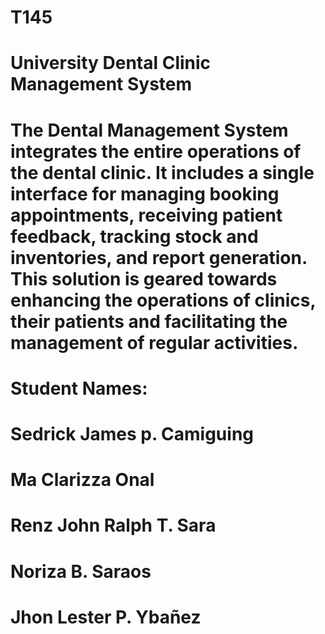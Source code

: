 # T145
# University Dental Clinic Management System


# The Dental Management System integrates the entire operations of the dental clinic. It includes a single interface for managing booking appointments, receiving patient feedback, tracking stock and inventories, and report generation. This solution is geared towards enhancing the operations of clinics, their patients and facilitating the management of regular activities.



# Student Names:
# Sedrick James p. Camiguing
# Ma Clarizza Onal
# Renz John Ralph T. Sara
# Noriza B. Saraos
# Jhon Lester P. Ybañez
